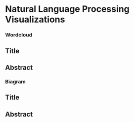 # Natural Language Processing Visualizations

### Wordcloud
## Title

## Abstract

### Biagram 
## Title

## Abstract


